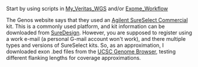 Start by using scripts in [My_Veritas_WGS](https://github.com/cwarden45/DNAseq_templates/edit/master/My_Veritas_WGS) and/or [Exome_Workflow](https://github.com/cwarden45/DNAseq_templates/tree/master/Exome_Workflow)

The Genos website says that they used an [Agilent SureSelect Commercial](https://genos.co/sequencing.html) kit.  This is a commonly used platform, and kit information can be downloaded from [SureDesign](https://earray.chem.agilent.com/suredesign/).  However, you are supposed to register using a work e-mail (a personal G-mail account won't work), and there multiple types and versions of SureSelect kits.  So, as an approximation, I downloaded exon .bed files from the [UCSC Genome Browser](https://genome.ucsc.edu/), testing different flanking lengths for coverage approximations.
